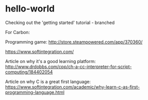 # hello-world
Checking out the 'getting started' tutorial - branched

For Carbon:

Programming game:
http://store.steampowered.com/app/370360/

https://www.softintegration.com/

Article on why it's a good learning platform:
http://www.drdobbs.com/cpp/ch-a-cc-interpreter-for-script-computing/184402054

Article on why C is a great first language:
https://www.softintegration.com/academic/why-learn-c-as-first-programming-language.html
